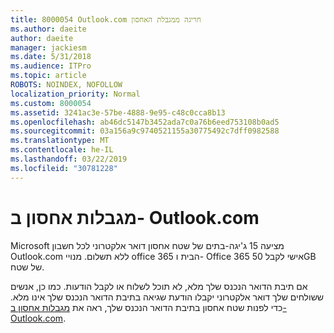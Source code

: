 ```yaml
---
title: 8000054 Outlook.com חריגה ממגבלת האחסון
ms.author: daeite
author: daeite
manager: jackiesm
ms.date: 5/31/2018
ms.audience: ITPro
ms.topic: article
ROBOTS: NOINDEX, NOFOLLOW
localization_priority: Normal
ms.custom: 8000054
ms.assetid: 3241ac3e-57be-4888-9e95-c48c0cca8b13
ms.openlocfilehash: ab46dc5147b3452ada7c0a76b6eed753108b0ad5
ms.sourcegitcommit: 03a156a9c9740521155a30775492c7dff0982588
ms.translationtype: MT
ms.contentlocale: he-IL
ms.lasthandoff: 03/22/2019
ms.locfileid: "30781228"
---
```

# <a name="storage-limits-in-outlookcom"></a>מגבלות אחסון ב- Outlook.com

Microsoft מציעה 15 ג'יגה-בתים של שטח אחסון דואר אלקטרוני לכל חשבון Outlook.com ללא תשלום. מנויי office 365 הבית ו- Office 365 אישי לקבל 50GB של שטח.
  
אם תיבת הדואר הנכנס שלך מלא, לא תוכל לשלוח או לקבל הודעות. כמו כן, אנשים ששולחים שלך דואר אלקטרוני יקבלו הודעת שגיאה בתיבת הדואר הנכנס שלך אינו מלא. כדי לפנות שטח אחסון בתיבת הדואר הנכנס שלך, ראה את [מגבלות אחסון ב- Outlook.com](https://go.microsoft.com/fwlink/p/?linkid=2001900&amp;clcid=0x409).
  

